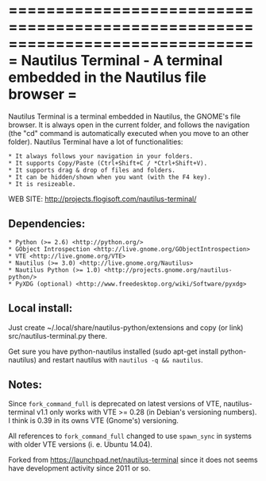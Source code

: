 ==============================================================================
=    Nautilus Terminal - A terminal embedded in the Nautilus file browser    =
==============================================================================

Nautilus Terminal is a terminal embedded in Nautilus, the GNOME's file
browser. It is always open in the current folder, and follows the navigation
(the "cd" command is automatically executed when you move to an other folder).
Nautilus Terminal have a lot of functionalities:

    * It always follows your navigation in your folders.
    * It supports Copy/Paste (Ctrl+Shift+C / *Ctrl+Shift+V).
    * It supports drag & drop of files and folders.
    * It can be hidden/shown when you want (with the F4 key).
    * It is resizeable.

WEB SITE: http://projects.flogisoft.com/nautilus-terminal/


Dependencies:
-------------

    * Python (>= 2.6) <http://python.org/>
    * GObject Introspection <http://live.gnome.org/GObjectIntrospection>
    * VTE <http://live.gnome.org/VTE>
    * Nautilus (>= 3.0) <http://live.gnome.org/Nautilus>
    * Nautilus Python (>= 1.0) <http://projects.gnome.org/nautilus-python/>
    * PyXDG (optional) <http://www.freedesktop.org/wiki/Software/pyxdg>


Local install:
--------------

Just create ~/.local/share/nautilus-python/extensions and copy (or link) src/nautilus-terminal.py there.

Get sure you have python-nautilus installed (sudo apt-get install python-nautilus) and restart nautilus with `nautilus -q && nautilus`.


Notes:
------

Since `fork_command_full` is deprecated on latest versions of VTE, nautilus-terminal v1.1 only works with VTE >= 0.28 (in Debian's versioning numbers). I think is 0.39 in its owns VTE (Gnome's) versioning.

All references to `fork_command_full` changed to use `spawn_sync` in systems with older VTE versions (i. e. Ubuntu 14.04).

Forked from https://launchpad.net/nautilus-terminal since it does not seems have development activity since 2011 or so.

